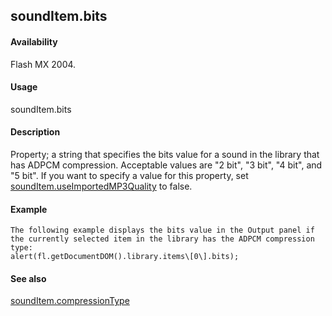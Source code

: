 ## soundItem.bits

#### Availability

Flash MX 2004.

#### Usage

soundItem.bits

#### Description

Property; a string that specifies the bits value for a sound in the library that has ADPCM compression. Acceptable values are "2 bit", "3 bit", "4 bit", and "5 bit".
If you want to specify a value for this property, set [soundItem.useImportedMP3Quality](#_bookmark842) to false.

#### Example

```
The following example displays the bits value in the Output panel if the currently selected item in the library has the ADPCM compression type:
alert(fl.getDocumentDOM().library.items\[0\].bits);

```
#### See also

[soundItem.compressionType](#soundItem.compressionType)

<span id="soundItem.compressionType" class="anchor"></span>
